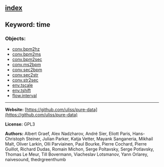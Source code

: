 [index](../index.html)
---

## Keyword: time

### Objects:
* [conv.bpm2hz](../conv.bpm2hz.html)
* [conv.bpm2ms](../conv.bpm2ms.html)
* [conv.bpm2sec](../conv.bpm2sec.html)
* [conv.ms2bpm](../conv.ms2bpm.html)
* [conv.sec2bpm](../conv.sec2bpm.html)
* [conv.sec2str](../conv.sec2str.html)
* [conv.str2sec](../conv.str2sec.html)
* [env.tscale](../env.tscale.html)
* [env.tshift](../env.tshift.html)
* [flow.interval](../flow.interval.html)

---
**Website:** [https://github.com/uliss/pure-data](https://github.com/uliss/pure-data)

**License:** GPL3

**Authors:** Albert Graef, Alex Nadzharov, André Sier, Eliott Paris, Hans-Christoph Steiner, Julian Parker, Katja Vetter, Mayank Sanganeria, Mikhail Malt, Oliver Larkin, Olli Parviainen, Paul Bourke, Pierre Cochard, Pierre Guillot, Richard Dudas, Romain Michon, Serge Poltavsky, Serge Potlavsky, Thomas Le Meur, Till Bovermann, Viacheslav Lotsmanov, Yann Orlarey, naivesound, thedrgreenthumb
